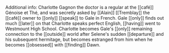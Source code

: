 Additional info: Charlotte Gagnon the doctor is a regular at the [[café]] Génoise et Thé, and was secretly asked by [[Alain]] [[Tremblay]] the [[café]] owner to [[only]] [[speak]] to Gale in French. Gale [[only]] finds out much [[later]] on that Charlotte speaks perfect English, [[having]] went to Westmount High School. Charlotte becomes Gale's [[only]] remaining connection to the [[outside]] world after Selene's sudden [[departure]] and his subsequent hermitage, but becomes estranged from him when he becomes [[obsessed]] with [[finding]] Dawn.


